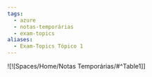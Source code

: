 ```yaml
---
tags:
  - azure
  - notas-temporárias
  - exam-topics
aliases:
  - Exam-Topics Tópico 1
---
```

![![Spaces/Home/Notas Temporárias/#^Table1]]